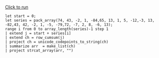 [Click to run](https://dataexplorer.azure.com/clusters/help/databases/Samples?query=H4sIAAAAAAAEAEVQXW+DMAx851dYfQItkcrHClO1X1JNUZR6EAoJSoy6TfvxcwpTX2yf7845ZUKCSDoQvMPxnE0JYrAYGS/a3JQOQX/nbSOgqQXISkDJrWvE6ZXH+gF5kmUlZL1tZFeJJG6qpyFJ2jfRplUrgFvH0ykZinMWtOsRLHwGP8MRyMPjWTWh62nIt0SFLDkqLlBmv4BfhO4KI8fc4r/suS/240mbgfng78qsc1znfCyYW4If0dBGrs4af0WVyuKto6jIq0jBuj43Q9KzcdbB/mAKBeyZ9Q3VZCPtgv+D7DKa9h/jKuBwKP4AhWsERGEBAAA=)

```kql
let start = 0;
let series = pack_array(74, 43, -2, 1, -84,65, 13, 1, 5, -12,-3, 13, -82,43, 42, -2, 1, -5, -79,72, -7, 2, 8, -6, 13);
range i from 0 to array_length(series)-1 step 1
| extend j = start + series[i]
| extend ch = row_cumsum(j)
| project ch = unicode_codepoints_to_string(ch)
| summarize arr  = make_list(ch)
| project strcat_array(arr, "")
```